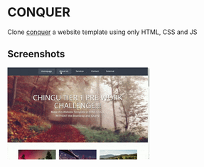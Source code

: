 # CONQUER

Clone [conquer](http://www.templatemo.com/tm-476-conquer) a website template using only HTML, CSS and JS

## Screenshots

![App Screenshot](./assets/Tier1_Website_Template.gif)
